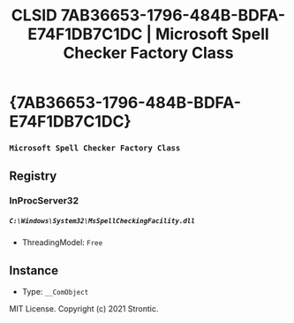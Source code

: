 ﻿---
title: "CLSID 7AB36653-1796-484B-BDFA-E74F1DB7C1DC | Microsoft Spell Checker Factory Class"
excerpt: What is COM-Object CLSID 7AB36653-1796-484B-BDFA-E74F1DB7C1DC?
---

# {7AB36653-1796-484B-BDFA-E74F1DB7C1DC}

### `Microsoft Spell Checker Factory Class`

## Registry


### InProcServer32

##### `C:\Windows\System32\MsSpellCheckingFacility.dll`
* ThreadingModel: `Free`

## Instance

* Type: `__ComObject`

MIT License. Copyright (c) 2021 Strontic.


